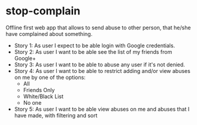 # stop-complain
Offline first web app that allows to send abuse to other person, that he/she have complained about something.

* Story 1: As user I expect to be able login with Google credentials.
* Story 2: As user I want to be able see the list of my friends from Google+
* Story 3: As user I want to be able to abuse any user if it's not denied.
* Story 4: As user I want to be able to restrict adding and/or view abuses on me by one of the options:
    + All
    + Friends Only
    + White/Black List
    + No one
* Story 5: As user I want to be able view abuses on me and abuses that I have made, with filtering and sort